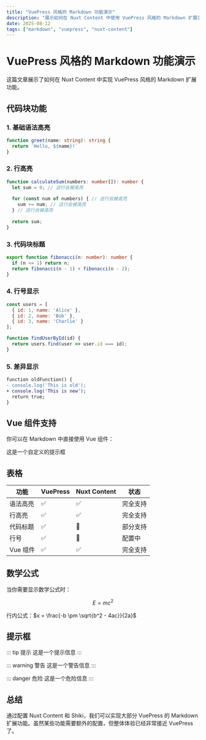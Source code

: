 ```yaml
---
title: "VuePress 风格的 Markdown 功能演示"
description: "展示如何在 Nuxt Content 中使用 VuePress 风格的 Markdown 扩展功能"
date: 2025-08-12
tags: ["markdown", "vuepress", "nuxt-content"]
---
```


# VuePress 风格的 Markdown 功能演示

这篇文章展示了如何在 Nuxt Content 中实现 VuePress 风格的 Markdown 扩展功能。

## 代码块功能

### 1. 基础语法高亮

```typescript
function greet(name: string): string {
  return `Hello, ${name}!`
}
```

### 2. 行高亮

```typescript {2,4-6}
function calculateSum(numbers: number[]): number {
  let sum = 0; // 这行会被高亮
  
  for (const num of numbers) { // 这行会被高亮
    sum += num; // 这行会被高亮
  } // 这行会被高亮
  
  return sum;
}
```

### 3. 代码块标题

```typescript title="utils/math.ts"
export function fibonacci(n: number): number {
  if (n <= 1) return n;
  return fibonacci(n - 1) + fibonacci(n - 2);
}
```

### 4. 行号显示

```javascript showLineNumbers
const users = [
  { id: 1, name: 'Alice' },
  { id: 2, name: 'Bob' },
  { id: 3, name: 'Charlie' }
];

function findUserById(id) {
  return users.find(user => user.id === id);
}
```

### 5. 差异显示

```diff
function oldFunction() {
- console.log('This is old');
+ console.log('This is new');
  return true;
}
```

## Vue 组件支持

你可以在 Markdown 中直接使用 Vue 组件：

<div class="bg-blue-100 p-4 rounded">
  这是一个自定义的提示框
</div>

## 表格

| 功能 | VuePress | Nuxt Content | 状态 |
|------|----------|--------------|------|
| 语法高亮 | ✅ | ✅ | 完全支持 |
| 行高亮 | ✅ | ✅ | 完全支持 |
| 代码标题 | ✅ | 🔄 | 部分支持 |
| 行号 | ✅ | 🔄 | 配置中 |
| Vue 组件 | ✅ | ✅ | 完全支持 |

## 数学公式

当你需要显示数学公式时：

$$
E = mc^2
$$

行内公式：$x = \frac{-b \pm \sqrt{b^2 - 4ac}}{2a}$

## 提示框

::: tip 提示
这是一个提示信息
:::

::: warning 警告
这是一个警告信息
:::

::: danger 危险
这是一个危险信息
:::

## 总结

通过配置 Nuxt Content 和 Shiki，我们可以实现大部分 VuePress 的 Markdown 扩展功能。虽然某些功能需要额外的配置，但整体体验已经非常接近 VuePress 了。
